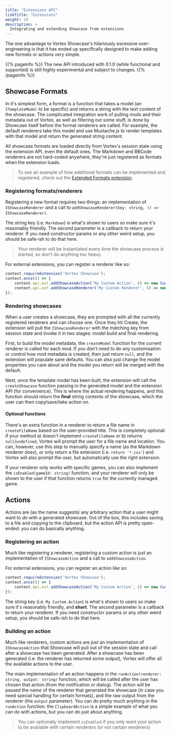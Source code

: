 ```yaml
---
title: "Extensions API"
linkTitle: "Extensions"
weight: 10
description: >
  Integrating and extending Showcase from extensions
---
```


The one advantage to Vortex Showcase's hilariously excessive over-engineering is that it has ended up specifically designed to make adding new formats or actions very simple.

{{% pageinfo %}}
The new API introduced with 0.1.0 (while functional and supported) is still highly experimental and subject to changes.
{{% /pageinfo %}}

## Showcase Formats

In it's simplest form, a format is a function that takes a model (an `ITemplateModel` to be specific) and returns a string with the text content of the showcase. The complicated integration work of pulling mods and their metadata out of Vortex, as well as filtering out some stuff, is done by Showcase itself before the format renderers are called. For example, the default renderers take this model and use Mustache.js to render templates with that model and return the generated string content.

All showcase formats are loaded directly from Vortex's session state using the extension API, even the default ones. The Markdown and BBCode renderers are not hard-coded anywhere, they're just registered as formats when the extension loads.

> To see an example of how additional formats can be implemented and registered, check out the [Extended Formats extension](https://github.com/agc93/vortex-showcase-extra).

### Registering formats/renderers

Registering a new format requires two things: an implementation of `IShowcaseRenderer` and a call to `addShowcaseRenderer(key: string, () => IShowcaseRenderer)`.

The string key (i.e. `Markdown`) is what's shown to users so make sure it's reasonably friendly. The second parameter is a callback to return your renderer. If you need constructor params or any other weird setup, you should be safe-ish to do that here.

> Your renderer will be instantiated every time the showcase process is started, so don't do anything too heavy.

For external extensions, you can register a renderer like so:

```ts
context.requireExtension('Vortex Showcase');
context.once(() => {
    context.api.ext.addShowcaseAction('My Custom Action', () => new CustomAction());
    context.api.ext.addShowcaseRenderer('My Custom Renderer', () => new CustomRenderer());
});
```

### Rendering showcases

When a user creates a showcase, they are prompted with all the currently registered renderers and can choose one. Once they hit Create, the extension will pull the `IShowcaseRenderer` with the matching key from session state and invoke it in two stages: model build and final rendering.

First, to build the model metadata, the `createModel` function for the current renderer is called for each mod. If you don't need to do any customisation or control how mod metadata is created, then just return `null`, and the extension will populate sane defaults. You can also just change the model properties you care about and the model you return will be merged with the default.

Next, once the template model has been built, the extension will call the `createShowcase` function passing in the generated model and the extension API (for convenience). This is where the actual rendering happens, and this function should return the **final** string contents of the showcase, which the user can then copy/save/take action on.

#### Optional functions

There's an extra function in a renderer to return a file name in `createFileName` based on the user-provided title. This is completely optional: if your method a) doesn't implement `createFileName` or b) returns `null`/`undefined`, Vortex will prompt the user for a file name and location. You can, however, use this step to manually specify a name (as the Markdown renderer does), or only return a file extension (i.e. `return '*.csv'`) and Vortex will also prompt the user, but automatically use the right extension.

If your renderer only works with specific games, you can also implement the `isEnabled(gameId: string)` function, and your renderer will only be shown to the user if that function returns `true` for the currently managed game.

## Actions

Actions are (as the name suggests) any arbitrary action that a user might want to *do* with a generated showcase. Out of the box, this includes saving to a file and copying to the clipboard, but the action API is pretty open-ended: you can do basically anything.

### Registering an action

Much like registering a renderer, registering a custom action is just an implementation of `IShowcaseAction` and a call to `addShowcaseAction`.

For external extensions, you can register an action like so:

```ts
context.requireExtension('Vortex Showcase');
context.once(() => {
    context.api.ext.addShowcaseAction('My Custom Action', () => new CustomAction());
});
```

The string key (i.e. `My Custom Action`) is what's shown to users so make sure it's reasonably friendly, and **short**. The second parameter is a callback to return your renderer. If you need constructor params or any other weird setup, you should be safe-ish to do that here.

### Building an action

Much like renderers, custom actions are just an implementation of `IShowcaseAction` that Showcase will pull out of the session state and call after a showcase has been generated. After a showcase has been generated (i.e. the renderer has returned some output), Vortex will offer all the available actions to the user.

The main implementation of an action happens in the `runAction(renderer: string, output: string)` function, which will be called after the user has chosen that action (from the notification or dialog). The action will be passed the *name* of the renderer that generated the showcase (in case you need special handling for certain formats), and the raw output from the renderer (the `output` parameter). You can do pretty much anything in the `runAction` function: the `ClipboardAction` is a simple example of what you can do with actions, but you can do just about anything.

> You can optionally implement `isEnabled` if you only want your action to be available with certain renderers (or not certain renderers)
